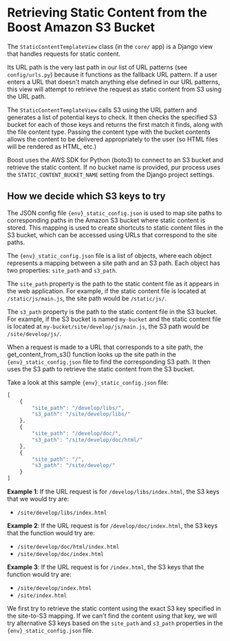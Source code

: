 # Retrieving Static Content from the Boost Amazon S3 Bucket

The `StaticContentTemplateView` class (in the `core/` app) is a Django view that handles requests for static content.

Its URL path is the very last path in our list of URL patterns (see `config/urls.py`) because it functions as the fallback URL pattern. If a user enters a URL that doesn't match anything else defined in our URL patterns, this view will attempt to retrieve the request as static content from S3 using the URL path.

The `StaticContentTemplateView` calls S3 using the URL pattern and generates a list of potential keys to check. It then checks the specified S3 bucket for each of those keys and returns the first match it finds, along with the file content type. Passing the content type with the bucket contents allows the content to be delivered appropriately to the user (so HTML files will be rendered as HTML, etc.)

Boost uses the AWS SDK for Python (boto3) to connect to an S3 bucket and retrieve the static content. If no bucket name is provided, pur process uses the `STATIC_CONTENT_BUCKET_NAME` setting from the Django project settings.

## How we decide which S3 keys to try

The JSON config file `{env}_static_config.json` is used to map site paths to corresponding paths in the Amazon S3 bucket where static content is stored. This mapping is used to create shortcuts to static content files in the S3 bucket, which can be accessed using URLs that correspond to the site paths.

The `{env}_static_config.json` file is a list of objects, where each object represents a mapping between a site path and an S3 path. Each object has two properties: `site_path` and `s3_path`.

The `site_path` property is the path to the static content file as it appears in the web application. For example, if the static content file is located at `/static/js/main.js`, the site path would be `/static/js/`.

The `s3_path` property is the path to the static content file in the S3 bucket. For example, if the S3 bucket is named `my-bucket` and the static content file is located at `my-bucket/site/develop/js/main.js`, the S3 path would be `/site/develop/js/`.

When a request is made to a URL that corresponds to a site path, the get_content_from_s3() function looks up the site path in the `{env}_static_config.json` file to find the corresponding S3 path. It then uses the S3 path to retrieve the static content from the S3 bucket.

Take a look at this sample `{env}_static_config.json` file:

```javascript
[
    {
        "site_path": "/develop/libs/",
        "s3_path": "/site/develop/libs/"
    },
    {
        "site_path": "/develop/doc/",
        "s3_path": "/site/develop/doc/html/"
    },
    {
        "site_path": "/",
        "s3_path": "/site/develop/"
    }
]
```

**Example 1**: If the URL request is for `/develop/libs/index.html`, the S3 keys that we would try are:

- `/site/develop/libs/index.html`

**Example 2**: If the URL request is for `/develop/doc/index.html`, the S3 keys that the function would try are:

- `/site/develop/doc/html/index.html`
- `/site/develop/doc/index.html`

**Example 3**: If the URL request is for `/index.html`, the S3 keys that the function would try are:

- `/site/develop/index.html`
- `/site/index.html`

We first try to retrieve the static content using the exact S3 key specified in the site-to-S3 mapping. If we can't find the content using that key, we will try alternative S3 keys based on the `site_path` and `s3_path` properties in the `{env}_static_config.json` file.
